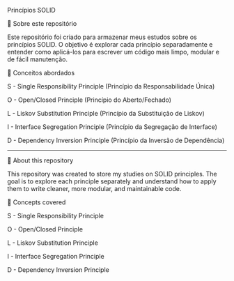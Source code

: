 Princípios SOLID

📌 Sobre este repositório

Este repositório foi criado para armazenar meus estudos sobre os princípios SOLID. O objetivo é explorar cada princípio separadamente e entender como aplicá-los para escrever um código mais limpo, modular e de fácil manutenção.

📖 Conceitos abordados

S - Single Responsibility Principle (Princípio da Responsabilidade Única)

O - Open/Closed Principle (Princípio do Aberto/Fechado)

L - Liskov Substitution Principle (Princípio da Substituição de Liskov)

I - Interface Segregation Principle (Princípio da Segregação de Interface)

D - Dependency Inversion Principle (Princípio da Inversão de Dependência)

--------------------------------------------------------------------------------------------------------------------------------------------------------------------------------------------------------------------------------------

📌 About this repository

This repository was created to store my studies on SOLID principles. The goal is to explore each principle separately and understand how to apply them to write cleaner, more modular, and maintainable code.

📖 Concepts covered

S - Single Responsibility Principle

O - Open/Closed Principle

L - Liskov Substitution Principle

I - Interface Segregation Principle

D - Dependency Inversion Principle
